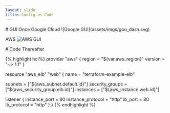 ```yaml
---
layout: slide
title: Config as Code
---
```


<section markdown="1">
# GUI Once
Google Cloud
![Google GUI](assets/imgs/goo_dash.svg)

AWS 
![AWS GUI](assets/imgs/aws_dash.svg)
</section>

<section markdown="1">
# Code Thereafter

{% highlight hcl%}
provider "aws" {
  region = "${var.aws_region}"
  version = "~> 1.1"
}

resource "aws_elb" "web" {
  name = "terraform-example-elb"

  subnets         = ["${aws_subnet.default.id}"]
  security_groups = ["${aws_security_group.elb.id}"]
  instances       = ["${aws_instance.web.id}"]

  listener {
    instance_port     = 80
    instance_protocol = "http"
    lb_port           = 80
    lb_protocol       = "http"
  }
}
{% endhighlight %}
</section>
